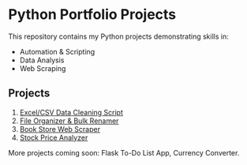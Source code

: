 # Python Portfolio Projects

This repository contains my Python projects demonstrating skills in:
- Automation & Scripting
- Data Analysis
- Web Scraping

## Projects
1. [Excel/CSV Data Cleaning Script](01-excel-cleaner)
2. [File Organizer & Bulk Renamer](02-file-organizer)
3. [Book Store Web Scraper](03-book-scraper)
4. [Stock Price Analyzer](04-stock-analyzer)

More projects coming soon: Flask To-Do List App, Currency Converter.
